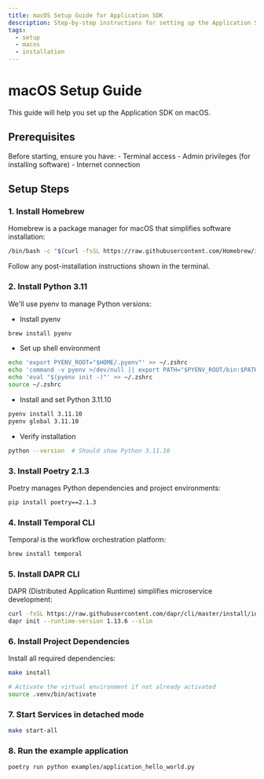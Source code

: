 ```yaml
---
title: macOS Setup Guide for Application SDK
description: Step-by-step instructions for setting up the Application SDK on macOS
tags:
  - setup
  - macos
  - installation
---
```


# macOS Setup Guide

This guide will help you set up the Application SDK on macOS.

## Prerequisites

Before starting, ensure you have:
    - Terminal access
    - Admin privileges (for installing software)
    - Internet connection

## Setup Steps

### 1. Install Homebrew

Homebrew is a package manager for macOS that simplifies software installation:

```bash
/bin/bash -c "$(curl -fsSL https://raw.githubusercontent.com/Homebrew/install/HEAD/install.sh)"
```

Follow any post-installation instructions shown in the terminal.

### 2. Install Python 3.11

We'll use pyenv to manage Python versions:

- Install pyenv
```bash
brew install pyenv
```

- Set up shell environment
```bash
echo 'export PYENV_ROOT="$HOME/.pyenv"' >> ~/.zshrc
echo 'command -v pyenv >/dev/null || export PATH="$PYENV_ROOT/bin:$PATH"' >> ~/.zshrc
echo 'eval "$(pyenv init -)"' >> ~/.zshrc
source ~/.zshrc
```

- Install and set Python 3.11.10
```bash
pyenv install 3.11.10
pyenv global 3.11.10
```

- Verify installation
```bash
python --version  # Should show Python 3.11.10
```

### 3. Install Poetry 2.1.3

Poetry manages Python dependencies and project environments:

```bash
pip install poetry==2.1.3
```

### 4. Install Temporal CLI

Temporal is the workflow orchestration platform:

```bash
brew install temporal
```

### 5. Install DAPR CLI

DAPR (Distributed Application Runtime) simplifies microservice development:

```bash
curl -fsSL https://raw.githubusercontent.com/dapr/cli/master/install/install.sh | /bin/bash -s 1.14.1
dapr init --runtime-version 1.13.6 --slim
```

### 6. Install Project Dependencies

Install all required dependencies:

```bash
make install

# Activate the virtual environment if not already activated
source .venv/bin/activate
```

### 7. Start Services in detached mode

```bash
make start-all
```

### 8. Run the example application

```bash
poetry run python examples/application_hello_world.py
```